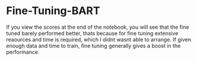 ﻿# Fine-Tuning-BART

If you view the scores at the end of the notebook, you will see that the fine tuned barely performed better, thats because for fine tuning extensive reaources and time is required, which I didnt wasnt able to arrange. If given enough data and time to train, fine tuning generally gives a boost in the performance.   

